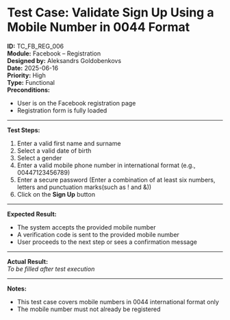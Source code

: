 # Test Case: Validate Sign Up Using a Mobile Number in 0044 Format

**ID:** TC_FB_REG_006  
**Module:** Facebook – Registration  
**Designed by:** Aleksandrs Goldobenkovs  
**Date:** 2025-06-16  
**Priority:** High  
**Type:** Functional  
**Preconditions:**  
- User is on the Facebook registration page  
- Registration form is fully loaded

---

**Test Steps:**

1. Enter a valid first name and surname  
2. Select a valid date of birth
3. Select a gender  
4. Enter a valid mobile phone number in international format (e.g., 00447123456789) 
5. Enter a secure password (Enter a combination of at least six numbers, letters and punctuation marks(such as ! and &))  
6. Click on the **Sign Up** button

---

**Expected Result:**  
- The system accepts the provided mobile number  
- A verification code is sent to the provided mobile number  
- User proceeds to the next step or sees a confirmation message

---

**Actual Result:**  
_To be filled after test execution_

---

**Notes:**  
- This test case covers mobile numbers in 0044 international format only
- The mobile number must not already be registered  

